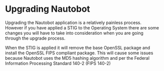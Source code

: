 # Upgrading Nautobot

Upgrading the Nautobot application is a relatively painless process. However if you have applied a STIG to the Operating System there are some changes you will have to take into consideration when you are going through the upgrade process.

When the STIG is applied it will remove the base OpenSSL package and install the OpenSSL FIPS compliant package. This will cause some issues because Nautobot uses the MD5 hashing algorithm and per the Federal Information Processing Standard 140-2 (FIPS 140-2)